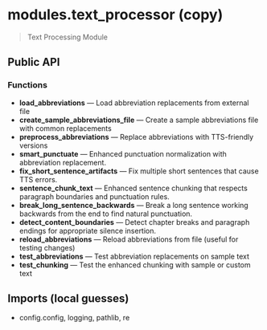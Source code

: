 # modules.text_processor (copy)

> Text Processing Module

## Public API


### Functions
- **load_abbreviations** — Load abbreviation replacements from external file
- **create_sample_abbreviations_file** — Create a sample abbreviations file with common replacements
- **preprocess_abbreviations** — Replace abbreviations with TTS-friendly versions
- **smart_punctuate** — Enhanced punctuation normalization with abbreviation replacement.
- **fix_short_sentence_artifacts** — Fix multiple short sentences that cause TTS errors.
- **sentence_chunk_text** — Enhanced sentence chunking that respects paragraph boundaries and punctuation rules.
- **break_long_sentence_backwards** — Break a long sentence working backwards from the end to find natural punctuation.
- **detect_content_boundaries** — Detect chapter breaks and paragraph endings for appropriate silence insertion.
- **reload_abbreviations** — Reload abbreviations from file (useful for testing changes)
- **test_abbreviations** — Test abbreviation replacements on sample text
- **test_chunking** — Test the enhanced chunking with sample or custom text

## Imports (local guesses)
- config.config, logging, pathlib, re